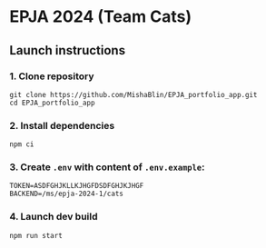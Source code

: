 # EPJA 2024 (Team Cats)

## Launch instructions

### 1. Clone repository

```shell
git clone https://github.com/MishaBlin/EPJA_portfolio_app.git
cd EPJA_portfolio_app
```

### 2. Install dependencies

```shell
npm ci
```

### 3. Create `.env` with content of `.env.example`:

```
TOKEN=ASDFGHJKLLKJHGFDSDFGHJKJHGF
BACKEND=/ms/epja-2024-1/cats
```

### 4. Launch dev build

```shell
npm run start
```